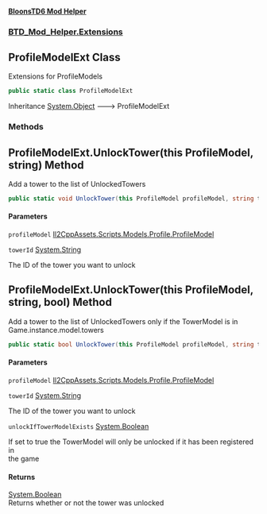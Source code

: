 #### [BloonsTD6 Mod Helper](README.md 'README')
### [BTD_Mod_Helper.Extensions](README.md#BTD_Mod_Helper.Extensions 'BTD_Mod_Helper.Extensions')

## ProfileModelExt Class

Extensions for ProfileModels

```csharp
public static class ProfileModelExt
```

Inheritance [System.Object](https://docs.microsoft.com/en-us/dotnet/api/System.Object 'System.Object') &#129106; ProfileModelExt
### Methods

<a name='BTD_Mod_Helper.Extensions.ProfileModelExt.UnlockTower(thisProfileModel,string)'></a>

## ProfileModelExt.UnlockTower(this ProfileModel, string) Method

Add a tower to the list of UnlockedTowers

```csharp
public static void UnlockTower(this ProfileModel profileModel, string towerId);
```
#### Parameters

<a name='BTD_Mod_Helper.Extensions.ProfileModelExt.UnlockTower(thisProfileModel,string).profileModel'></a>

`profileModel` [Il2CppAssets.Scripts.Models.Profile.ProfileModel](https://docs.microsoft.com/en-us/dotnet/api/Il2CppAssets.Scripts.Models.Profile.ProfileModel 'Il2CppAssets.Scripts.Models.Profile.ProfileModel')

<a name='BTD_Mod_Helper.Extensions.ProfileModelExt.UnlockTower(thisProfileModel,string).towerId'></a>

`towerId` [System.String](https://docs.microsoft.com/en-us/dotnet/api/System.String 'System.String')

The ID of the tower you want to unlock

<a name='BTD_Mod_Helper.Extensions.ProfileModelExt.UnlockTower(thisProfileModel,string,bool)'></a>

## ProfileModelExt.UnlockTower(this ProfileModel, string, bool) Method

Add a tower to the list of UnlockedTowers only if the TowerModel is in Game.instance.model.towers

```csharp
public static bool UnlockTower(this ProfileModel profileModel, string towerId, bool unlockIfTowerModelExists);
```
#### Parameters

<a name='BTD_Mod_Helper.Extensions.ProfileModelExt.UnlockTower(thisProfileModel,string,bool).profileModel'></a>

`profileModel` [Il2CppAssets.Scripts.Models.Profile.ProfileModel](https://docs.microsoft.com/en-us/dotnet/api/Il2CppAssets.Scripts.Models.Profile.ProfileModel 'Il2CppAssets.Scripts.Models.Profile.ProfileModel')

<a name='BTD_Mod_Helper.Extensions.ProfileModelExt.UnlockTower(thisProfileModel,string,bool).towerId'></a>

`towerId` [System.String](https://docs.microsoft.com/en-us/dotnet/api/System.String 'System.String')

The ID of the tower you want to unlock

<a name='BTD_Mod_Helper.Extensions.ProfileModelExt.UnlockTower(thisProfileModel,string,bool).unlockIfTowerModelExists'></a>

`unlockIfTowerModelExists` [System.Boolean](https://docs.microsoft.com/en-us/dotnet/api/System.Boolean 'System.Boolean')

If set to true the TowerModel will only be unlocked if it has been registered in  
the game

#### Returns
[System.Boolean](https://docs.microsoft.com/en-us/dotnet/api/System.Boolean 'System.Boolean')  
Returns whether or not the tower was unlocked